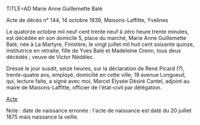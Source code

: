 TITLE=AD Marie Anne Guillemette Balé

Acte de décès n° 144, 14 octobre 1939, Maisons-Laffitte, Yvelines

Le quatorze octobre mil neuf cent trente neuf à zéro heure trente minutes, est décédée en son domicile 5, place du marché, Marie Anne Guillemette Balé, née à La Martyre, Finistère, le vingt juillet mil huit cent soixante quinze, institutrice en retraite, fille de Yves Balé et Madeleine Crenn, tous deux décédés ; veuve de Victor Nédélec.

Dressé le jour susdit, seize heures, sur la déclaration de René Picard (?), trente-quatre ans, employé, domicilié en cette ville, 19 avenue Longueuil, qui, lecture faite, a signé avec moi, Marcel Élysée Désiré Cantel, adjoint au maire de Maisons-Laffitte, officier de l'état-civil par délégation.

<a href="https://adecang.github.io/gen/maisons_laffitte/media/1939_1014_AD_marie_anne_guillemette_bale.jpg">Acte</a>

Note : date de naissance erronée : l'acte de naissance est daté du 20 juillet 1875 mais naissance la veille.
